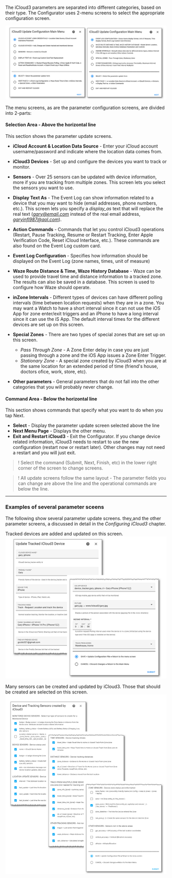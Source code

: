 The iCloud3 parameters are separated into different categories, based on their type. The Configurator uses 2-menu screens to select the appropriate configuration screen.

![](../images/cf-menu-1-2-sbs.png)

The menu screens, as are the parameter configuration screens, are divided into 2-parts:

#### Selection Area - Above the horizontal line

This section shows the parameter update screens.

- **iCloud Account & Location Data Source** - Enter your iCloud account username/password and indicate where the location data comes from.
- **iCloud3 Devices** - Set up and configure the devices you want to track or monitor.
- **Sensors** - Over 25 sensors can be updated with device information, more if you are tracking from multiple zones. This screen lets you select the sensors you want to use.
- **Display Text As** - The Event Log can show information related to a device that you may want to hide (email addresses, phone numbers, etc.). This screen lets you specify a *display_as* text that will replace the real text (*gary@email.com* instead of the real email address, *garyinfl987@aol.com*).
- **Action Commands** - Commands that let you control iCloud3 operations (Restart, Pause Tracking, Resume or Restart Tracking, Enter Apple Verification Code, Reset iCloud Interface, etc.). These commands are also found on the Event Log custom card.
- **Event Log Configuration** - Specifies how information should be displayed on the Event Log (zone names, times, unit of measure)
- **Waze Route Distance & Time, Waze History Database** - Waze can be used to provide travel time and distance information to a tracked zone. The results can also be saved in a database. This screen is used to configure how Waze should operate.
- **inZone Intervals** - Different types of devices can have different polling intervals (time between location requests) when they are in a zone. You may want a Watch to have a short interval since it can not use the iOS App for zone enter/exit triggers and an iPhone to have a long interval since it can use the iS App. The default interval times for the different devices are set up on this screen. 
- **Special Zones** - There are two types of special zones that are set up on this screen.
  - *Pass Through Zone* - A Zone Enter delay in case you are just passing through a zone and the iOS App issues a Zone Enter Trigger.
  - *Stationary Zone* - A special zone created by iCloud3 when you are at the same location for an extended period of time (friend's house, doctors ofice, work, store, etc).

- **Other parameters** - General parameters that do not fall into the other categories that you will probably never change.

#### Command Area - Below the horizontal line

This section shows commands that specify what you want to do when you tap Next.

- **Select** - Display the parameter update screen selected above the line
- **Next Menu Page** - Displays the other menu.
- **Exit and Restart iCloud3** - Exit the Configurator. If you change device related information, iCloud3 needs to restart to use the new configuration (restart now or restart later). Other changes may not need a restart and you will just exit.

> ! Select the command (Submit, Next, Finish, etc) in the lower right corner of the screen to change screens.

> ! All update screens follow the same layout - The parameter fields you can change are above the line and the operational commands are below the line. 



------

### Examples of several parameter sceens

The following show several parameter update screens. they,and the other parameter screens, a discussed in detail in the *Configuring iCloud3* chapter.

Tracked devices are added and updated on this screen.
![](../images/cf-device-update.png)



Many sensors can be created and updated by iCloud3. Those that should be created are selected on this screen.
![](../images/cf-sensors.png)